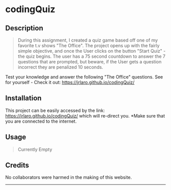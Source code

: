 # codingQuiz


## Description 

> During this assignment, I created a quiz game based off one of my favorite t.v shows "The Office". The project opens up with the fairly simple objective, and once the User clicks on the button "Start Quiz" - the quiz begins. The user has a 75 second countdown to answer the 7 questions that are prompted, but beware, if the User gets a question incorrect they are penalized 10 seconds.  


Test your knowledge and answer the following "The Office" questions. See for yourself - Check it out: 
https://jrlaro.github.io/codingQuiz/


## Installation

This project can be easily accessed by the link: https://jrlaro.github.io/codingQuiz/
which will re-direct you. *Make sure that you are connected to the internet.
 
## Usage 

> Currently Empty


## Credits

No collaborators were harmed in the making of this website.

---
